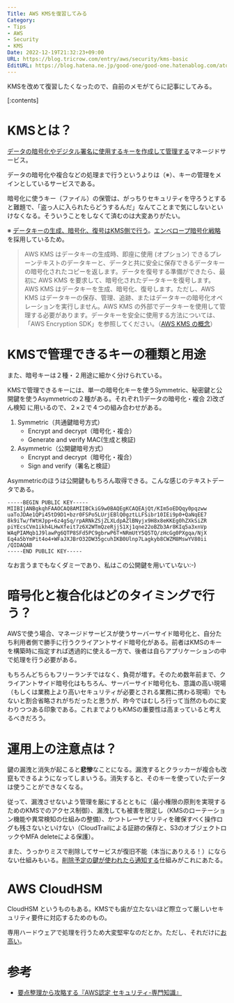 ```yaml
---
Title: AWS KMSを復習してみる
Category:
- Tips
- AWS
- Security
- KMS
Date: 2022-12-19T21:32:23+09:00
URL: https://blog.tricrow.com/entry/aws/security/kms-basic
EditURL: https://blog.hatena.ne.jp/good-one/good-one.hatenablog.com/atom/entry/4207112889946506660
---
```


KMSを改めて復習したくなったので、自前のメモがてらに記事にしてみる。

[:contents]


# KMSとは？

[データの暗号化やデジタル署名に使用するキーを作成して管理する](https://aws.amazon.com/jp/kms/)マネージドサービス。

データの暗号化や複合などの処理まで行うというよりは（※）、キーの管理をメインとしているサービスである。

暗号化に使うキー（ファイル）の保管は、がっちりセキュリティを守ろうとすると難題で、「盗っ人に入られたらどうするんだ」なんてことまで気にしないといけなくなる。そういうことをしなくて済むのは大変ありがたい。

※ [データキーの生成、暗号化、復号はKMS側で行う](https://docs.aws.amazon.com/ja_jp/kms/latest/developerguide/concepts.html#data-keys)。[エンベロープ暗号化戦略](https://docs.aws.amazon.com/ja_jp/wellarchitected/latest/financial-services-industry-lens/use-envelope-encryption-with-customer-master-keys.html)を採用しているため。

> AWS KMS はデータキーの生成時、即座に使用 (オプション) できるプレーンテキストのデータキーと、データと共に安全に保存できるデータキーの暗号化されたコピーを返します。データを復号する準備ができたら、最初に AWS KMS を要求して、暗号化されたデータキーを復号します。
> AWS KMS はデータキーを生成、暗号化、復号します。ただし、AWS KMS はデータキーの保存、管理、追跡、またはデータキーの暗号化オペレーションを実行しません。AWS KMS の外部でデータキーを使用して管理する必要があります。データキーを安全に使用する方法については、「AWS Encryption SDK」を参照してください。（[AWS KMS の概念](https://docs.aws.amazon.com/ja_jp/kms/latest/developerguide/concepts.html#data-keys)）


# KMSで管理できるキーの種類と用途

また、暗号キーは２種・２用途に細かく分けられている。


KMSで管理できるキーには、単一の暗号化キーを使うSymmetric、秘密鍵と公開鍵を使うAsymmetricの２種がある。それぞれ1)データの暗号化・複合 2)改ざん検知 に用いるので、２×２で４つの組み合わせがある。

1. Symmetric（共通鍵暗号方式）
   - Encrypt and decrypt（暗号化・複合）
   - Generate and verify MAC(生成と検証)
2. Asymmetric（公開鍵暗号方式）
   - Encrypt and decrypt（暗号化・複合）
   - Sign and verify（署名と検証）

Asymmetricのほうは公開鍵ももちろん取得できる。こんな感じのテキストデータである。


    -----BEGIN PUBLIC KEY-----
    MIIBIjANBgkqhFAAOCAQ8AMIIBCkiG9w0BAQEgKCAQEAjQt/KIm5oEDQqy0pqzww
    uaToJDAe1QPi45tD9D1+bzr0FSPo5LUrjEBlQ0gztLLFSibr10IEi9p0+QaNqEE7
    8k9iTw/fWtHJpp+6z4gSq/rpARNkZSjZLXLdpAZlBNyjx9H8x8eKKEg0hZXkSiZR
    piYEcsCVm1ikh4LHwXfeit7z6X2WTmQzeRjjS1Xj1qne22oBZb3Ar8KIq5a3xnVp
    WAqPIAMqb1J9lawPg6QTP8SFd5PC9gbrwP6T+NRmUtY5Q5TQ/zHcGg0PXgqa/NjX
    Eq4a5bYmPit4o4+WFaJXJBrO32DW35gcuhIKB0Ulnp7Lagkyb8CWZM8MswYV80ii
    /QIDAQAB
    -----END PUBLIC KEY-----

なお言うまでもなくダミーであり、私はこの公開鍵を用いていない:-)

# 暗号化と複合化はどのタイミングで行う？

AWSで使う場合、マネージドサービスが使うサーバーサイド暗号化と、自分たち利用者側で勝手に行うクライアントサイド暗号化がある。前者はKMSのキーを構築時に指定すれば透過的に使える一方で、後者は自らアプリケーションの中で処理を行う必要がある。

もちろんどちらもフリーランチではなく、負荷が増す。そのため数年前まで、クライアントサイド暗号化はもちろん、サーバーサイド暗号化も、意識の高い現場（もしくは業務上より高いセキュリティが必要とされる業務に携わる現場）でもないと割合省略されがちだったと思うが、昨今ではむしろ行って当然のものに変わりつつある印象である。これまでよりもKMSの重要性は高まっていると考えるべきだろう。


# 運用上の注意点は？

鍵の漏洩と消失が起こると**悲惨**なことになる。漏洩するとクラッカーが複合も改竄もできるようになってしまいうる。消失すると、そのキーを使っていたデータは使うことができなくなる。

従って、漏洩させないよう管理を厳にするとともに（最小権限の原則を実現するためのKMSでのアクセス制御）、漏洩しても被害を限定し（KMSのローテーション機能や異常検知の仕組みの整備）、かつトレーサビリティを確保すべく操作ログも残さないといけない（CloudTrailによる証跡の保存と、S3のオブジェクトロックやMFA deleteによる保護）。

また、うっかりミスで削除してサービスが復旧不能（本当にありえる！）にならない仕組みもいる。[削除予定の鍵が使われたら通知する](https://dev.classmethod.jp/articles/trigger-alarm-when-disabled-kms-key-is-used/)仕組みがこれにあたる。


# AWS CloudHSM 

CloudHSM というものもある。KMSでも歯が立たないほど際立って厳しいセキュリティ要件に対応するためのもの。

専用ハードウェアで処理を行うため大変堅牢なのだとか。ただし、それだけに[お高い](https://aws.amazon.com/jp/cloudhsm/pricing/)。


# 参考

- [要点整理から攻略する『AWS認定 セキュリティ-専門知識』](https://amzn.to/3HNguZ0)

